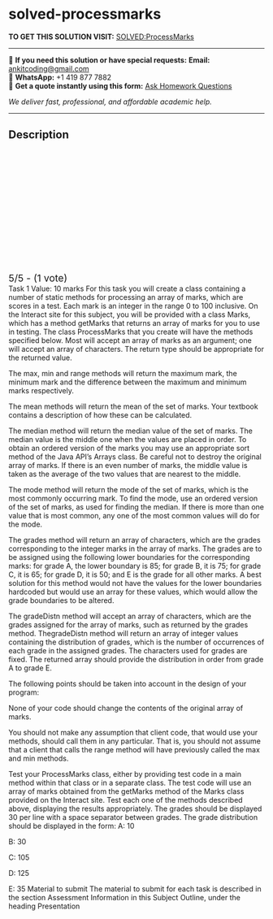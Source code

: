 # solved-processmarks
**TO GET THIS SOLUTION VISIT:** [SOLVED:ProcessMarks](https://www.ankitcodinghub.com/product/solvedprocessmarks/)


---

📩 **If you need this solution or have special requests:** **Email:** ankitcoding@gmail.com  
📱 **WhatsApp:** +1 419 877 7882  
📄 **Get a quote instantly using this form:** [Ask Homework Questions](https://www.ankitcodinghub.com/services/ask-homework-questions/)

*We deliver fast, professional, and affordable academic help.*

---

<h2>Description</h2>



<div class="kk-star-ratings kksr-auto kksr-align-center kksr-valign-top" data-payload="{&quot;align&quot;:&quot;center&quot;,&quot;id&quot;:&quot;1445&quot;,&quot;slug&quot;:&quot;default&quot;,&quot;valign&quot;:&quot;top&quot;,&quot;ignore&quot;:&quot;&quot;,&quot;reference&quot;:&quot;auto&quot;,&quot;class&quot;:&quot;&quot;,&quot;count&quot;:&quot;1&quot;,&quot;legendonly&quot;:&quot;&quot;,&quot;readonly&quot;:&quot;&quot;,&quot;score&quot;:&quot;5&quot;,&quot;starsonly&quot;:&quot;&quot;,&quot;best&quot;:&quot;5&quot;,&quot;gap&quot;:&quot;4&quot;,&quot;greet&quot;:&quot;Rate this product&quot;,&quot;legend&quot;:&quot;5\/5 - (1 vote)&quot;,&quot;size&quot;:&quot;24&quot;,&quot;title&quot;:&quot;SOLVED:ProcessMarks&quot;,&quot;width&quot;:&quot;138&quot;,&quot;_legend&quot;:&quot;{score}\/{best} - ({count} {votes})&quot;,&quot;font_factor&quot;:&quot;1.25&quot;}">

<div class="kksr-stars">

<div class="kksr-stars-inactive">
            <div class="kksr-star" data-star="1" style="padding-right: 4px">


<div class="kksr-icon" style="width: 24px; height: 24px;"></div>
        </div>
            <div class="kksr-star" data-star="2" style="padding-right: 4px">


<div class="kksr-icon" style="width: 24px; height: 24px;"></div>
        </div>
            <div class="kksr-star" data-star="3" style="padding-right: 4px">


<div class="kksr-icon" style="width: 24px; height: 24px;"></div>
        </div>
            <div class="kksr-star" data-star="4" style="padding-right: 4px">


<div class="kksr-icon" style="width: 24px; height: 24px;"></div>
        </div>
            <div class="kksr-star" data-star="5" style="padding-right: 4px">


<div class="kksr-icon" style="width: 24px; height: 24px;"></div>
        </div>
    </div>

<div class="kksr-stars-active" style="width: 138px;">
            <div class="kksr-star" style="padding-right: 4px">


<div class="kksr-icon" style="width: 24px; height: 24px;"></div>
        </div>
            <div class="kksr-star" style="padding-right: 4px">


<div class="kksr-icon" style="width: 24px; height: 24px;"></div>
        </div>
            <div class="kksr-star" style="padding-right: 4px">


<div class="kksr-icon" style="width: 24px; height: 24px;"></div>
        </div>
            <div class="kksr-star" style="padding-right: 4px">


<div class="kksr-icon" style="width: 24px; height: 24px;"></div>
        </div>
            <div class="kksr-star" style="padding-right: 4px">


<div class="kksr-icon" style="width: 24px; height: 24px;"></div>
        </div>
    </div>
</div>


<div class="kksr-legend" style="font-size: 19.2px;">
            5/5 - (1 vote)    </div>
    </div>
Task 1 Value: 10 marks For this task you will create a class containing a number of static methods for processing an array of marks, which are scores in a test. Each mark is an integer in the range 0 to 100 inclusive. On the Interact site for this subject, you will be provided with a class Marks, which has a method getMarks that returns an array of marks for you to use in testing. The class ProcessMarks that you create will have the methods specified below. Most will accept an array of marks as an argument; one will accept an array of characters. The return type should be appropriate for the returned value.

The max, min and range methods will return the maximum mark, the minimum mark and the difference between the maximum and minimum marks respectively.

The mean methods will return the mean of the set of marks. Your textbook contains a description of how these can be calculated.

The median method will return the median value of the set of marks. The median value is the middle one when the values are placed in order. To obtain an ordered version of the marks you may use an appropriate sort method of the Java API’s Arrays class. Be careful not to destroy the original array of marks. If there is an even number of marks, the middle value is taken as the average of the two values that are nearest to the middle.

The mode method will return the mode of the set of marks, which is the most commonly occurring mark. To find the mode, use an ordered version of the set of marks, as used for finding the median. If there is more than one value that is most common, any one of the most common values will do for the mode.

The grades method will return an array of characters, which are the grades corresponding to the integer marks in the array of marks. The grades are to be assigned using the following lower boundaries for the corresponding marks: for grade A, the lower boundary is 85; for grade B, it is 75; for grade C, it is 65; for grade D, it is 50; and E is the grade for all other marks. A best solution for this method would not have the values for the lower boundaries hardcoded but would use an array for these values, which would allow the grade boundaries to be altered.

The gradeDistn method will accept an array of characters, which are the grades assigned for the array of marks, such as returned by the grades method. ThegradeDistn method will return an array of integer values containing the distribution of grades, which is the number of occurrences of each grade in the assigned grades. The characters used for grades are fixed. The returned array should provide the distribution in order from grade A to grade E.

The following points should be taken into account in the design of your program:

None of your code should change the contents of the original array of marks.

You should not make any assumption that client code, that would use your methods, should call them in any particular. That is, you should not assume that a client that calls the range method will have previously called the max and min methods.

Test your ProcessMarks class, either by providing test code in a main method within that class or in a separate class. The test code will use an array of marks obtained from the getMarks method of the Marks class provided on the Interact site. Test each one of the methods described above, displaying the results appropriately. The grades should be displayed 30 per line with a space separator between grades. The grade distribution should be displayed in the form: A: 10

B: 30

C: 105

D: 125

E: 35 Material to submit The material to submit for each task is described in the section Assessment Information in this Subject Outline, under the heading Presentation
